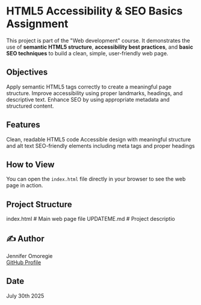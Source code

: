 # HTML5 Accessibility & SEO Basics Assignment

This project is part of the "Web development" course. It demonstrates the use of **semantic HTML5 structure**, **accessibility best practices**, and **basic SEO techniques** to build a clean, simple, user-friendly web page.

##  Objectives

 Apply semantic HTML5 tags correctly to create a meaningful page structure.
 Improve accessibility using proper landmarks, headings, and descriptive text.
 Enhance SEO by using appropriate metadata and structured content.

##  Features
 Clean, readable HTML5 code
 Accessible design with meaningful structure and alt text
SEO-friendly elements including meta tags and proper headings

##  How to View

You can open the `index.html` file directly in your browser to see the web page in action.

##  Project Structure

index.html # Main web page file
UPDATEME.md # Project descriptio

## ✍️ Author

Jennifer Omoregie  
[GitHub Profile](https://github.com/Jenny-light) 

##  Date

July 30th 2025
